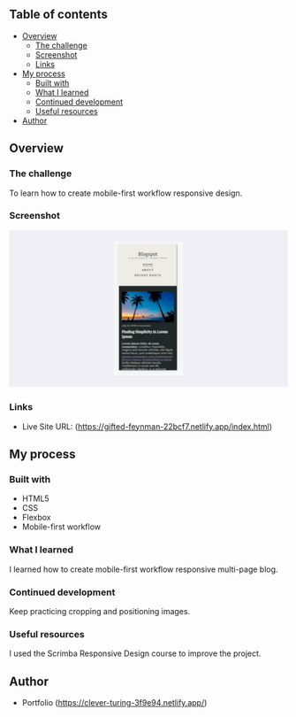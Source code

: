 ## Table of contents

- [Overview](#overview)
  - [The challenge](#the-challenge)
  - [Screenshot](#screenshot)
  - [Links](#links)
- [My process](#my-process)
  - [Built with](#built-with)
  - [What I learned](#what-i-learned)
  - [Continued development](#continued-development)
  - [Useful resources](#useful-resources)
- [Author](#author)

## Overview

### The challenge

To learn how to create mobile-first workflow responsive design.

### Screenshot

![](/screenshot.png)

### Links

- Live Site URL: (https://gifted-feynman-22bcf7.netlify.app/index.html)

## My process

### Built with

- HTML5
- CSS
- Flexbox
- Mobile-first workflow

### What I learned

I learned how to create mobile-first workflow responsive multi-page blog.

### Continued development

Keep practicing cropping and positioning images.

### Useful resources

I used the Scrimba Responsive Design course to improve the project.

## Author

- Portfolio (https://clever-turing-3f9e94.netlify.app/)
